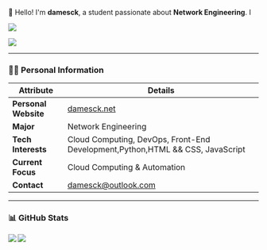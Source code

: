 👋 Hello! I'm **damesck**, a student passionate about **Network Engineering**. I

<a href="https://wakatime.com/@018e0793-354b-42d4-8c6d-8dba8d71ab4f"><img align="center" src="https://wakatime.com/badge/user/018e0793-354b-42d4-8c6d-8dba8d71ab4f.svg" ></a>

<picture>
    <source media="(prefers-color-scheme: dark)" srcset="https://github-readme-streak-stats.herokuapp.com/?user=damesck233&theme=dark&hide_border=true" />
    <source media="(prefers-color-scheme: light)" srcset="https://github-readme-streak-stats.herokuapp.com/?user=damesck233&theme=light&hide_border=true" />
    <img src="https://github-readme-streak-stats.herokuapp.com/?user=damesck233&theme=default&hide_border=true" />
  </picture>

---

### 🧑‍💻 **Personal Information**

| **Attribute**        | **Details**                                                  |
| -------------------- | ------------------------------------------------------------ |
| **Personal Website** | [damesck.net](https://damesck.net)                           |
| **Major**            | Network Engineering                                          |
| **Tech Interests**   | Cloud Computing, DevOps, Front-End Development,Python,HTML && CSS, JavaScript |
| **Current Focus**    | Cloud Computing & Automation                                 |
| **Contact**          | damesck@outlook.com                                          |

---

### 📊 **GitHub Stats**

<div align="left">
  <img src="https://github-readme-stats.vercel.app/api?username=damesck233&locale=en&line_height=33&show_icons=true&hide=&theme=radical&rank_icon=default" />
  <img   align="left" src="https://github-readme-stats.vercel.app/api/top-langs/?username=damesck233&locale=en&line_height=33&theme=dracula&langs_count=5&layout=compact"/>
</div>

